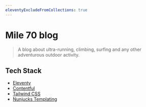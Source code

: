 ```yaml
---
eleventyExcludeFromCollections: true
---
```


# Mile 70 blog

> A blog about ultra-running, climbing, surfing and any other adventurous outdoor activity.

## Tech Stack

- [Eleventy](https://www.11ty.dev/)
- [Contentful](https://www.contentful.com/)
- [Tailwind CSS](https://tailwindcss.com/)
- [Nunjucks Templating](https://mozilla.github.io/nunjucks/)
